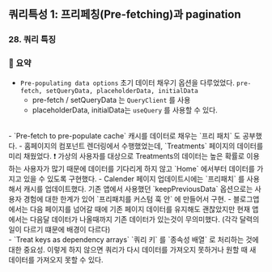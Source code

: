 ## 쿼리특성 1: 프리페칭(Pre-fetching)과 pagination
### 28. 쿼리 특징

### 📌 요약

- `Pre-populating data options`
	초기 데이터 채우기 옵션을 다루었었다. `pre-fetch, setQueryData, placeholderData, initialData`
  - pre-fetch / setQueryData 는 `QueryClient` 를 사용
  - placeholderData, initialData는 `useQuery` 를 사용할 수 있다.
<br>
- `Pre-fetch to pre-populate cache`
	캐시를 데이터로 채우는 `프리 패치` 도 공부했다.
  - 홈페이지의 컴포넌트 렌더링에서 수행했었는데, `Treatments` 페이지의 데이터를 미리 채웠었다. ❗️ 가상의 사용자를 대상으로 Treatments의 데이터는 높은 확률로 이용하는 사용자가 많기 때문에 데이터를 기다리게 하지 않고 `Home` 에서부터 데이터를 가지고 있을 수 있도록 구현했다.
  - Calender 페이지 업데이트시에는 `프리패치` 를 사용해서 캐시를 업데이트했다. 기존 앱에서 사용했던 `keepPreviousData` 옵션으로는 사용자 경험에 대한 한계가 있어 `프리패치를 커스텀 훅 안` 에 만들어서 구현.
  - 블로그앱에서는 다음 페이지를 넘어갈 때에 기존 페이지 데이터를 유지해도 괜찮았지만 현재 앱에서는 다음달 데이터가 나올때까지 기존 데이터가 있는것이 무의미했다. (각각 달력의 일이 다르기 떄문에 배경이 다르다)
<br>
- `Treat keys as dependency arrays`
	`쿼리 키` 를 `종속성 배열` 로 처리하는 것에 대한 중요성. 이렇게 하지 않으면 쿼리가 다시 데이터를 가져오지 못하거나 원할 때 새 데이터를 가져오지 못할 수 있다.